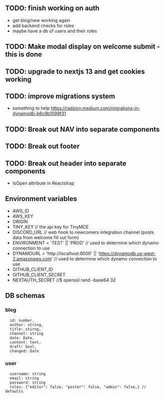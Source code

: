 ## TODO: finish working on auth
- get blog/new working again
- add backend checks for roles
- maybe have a db of users and their roles

## TODO: Make modal display on welcome submit - this is done
## TODO: upgrade to nextjs 13 and get cookies working
## TODO: improve migrations system
- something to help https://radzion.medium.com/migrations-in-dynamodb-b6c9b1099f31
## TODO: Break out NAV into separate components
## TODO: Break out footer
## TODO: Break out header into separate components
- IsOpen attribute in Reactstrap

## Environment variables
 - AWS_ID
 - AWS_KEY
 - ORIGIN
 - TINY_KEY // the api key for TinyMCE 
 - DISCORD_URL // web hook to newcomers integration channel (posts data from welcome fill out form)
 - ENVIRONMENT = 'TEST' || 'PROD' // used to determine which dynamo connection to use
 - DYNAMOURL = 'http://localhost:8000' || 'https://dynamodb.us-west-2.amazonaws.com' // used to determine which dynamo connection to use
 - GITHUB_CLIENT_ID 
 - GITHUB_CLIENT_SECRET
 - NEXTAUTH_SECRET //$ openssl rand -base64 32
## DB schemas
### blog
```
  id: number,
  author: string,
  title: stirng,
  channel: string
  date: Date,
  content: text,
  draft: bool,
  changed: Date
```

### user
```
  username: string
  email: string
  password: string
  roles: {"editor": false, "poster": false, "admin": false,} // defaults
```